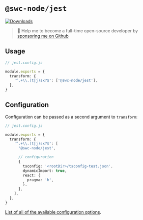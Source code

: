 # `@swc-node/jest`

<a href="https://npmcharts.com/compare/@swc-node/jest?minimal=true"><img src="https://img.shields.io/npm/dm/@swc-node/jest.svg?sanitize=true" alt="Downloads" /></a>

> 🚀 Help me to become a full-time open-source developer by [sponsoring me on Github](https://github.com/sponsors/Brooooooklyn)

## Usage

```ts
// jest.config.js

module.exports = {
  transform: {
    '^.+\\.(t|j)sx?$': ['@swc-node/jest'],
  },
}
```

## Configuration

Configuration can be passed as a second argument to `transform`:

```ts
// jest.config.js

module.exports = {
  transform: {
    '^.+\\.(t|j)sx?$': [
      '@swc-node/jest',

      // configuration
      {
        tsconfig: '<rootDir>/tsconfig-test.json',
        dynamicImport: true,
        react: {
          pragma: 'h',
        },
      },
    ],
  },
}
```

[List of all of the available configuration options](https://github.com/swc-project/swc-node/blob/master/packages/core/index.ts#L6).
